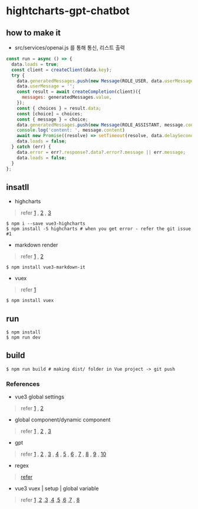 # hightcharts-gpt-chatbot

## how to make it
- src/services/openai.js 를 통해 통신, 리스트 출력
```javascript
const run = async () => {
  data.loads = true;
  const client = createClient(data.key);
  try {
    data.generatedMessages.push(new Message(ROLE_USER, data.userMessage));
    data.userMessage = '';
    const result = await createCompletion(client)({
      messages: generatedMessages.value,
    });
    const { choices } = result.data;
    const [choice] = choices;
    const { message } = choice;
    data.generatedMessages.push(new Message(ROLE_ASSISTANT, message.content));
    console.log('content: ', message.content)
    await new Promise((resolve) => setTimeout(resolve, data.delaySeconds * 100));
    data.loads = false;
  } catch (err) {
    data.error = err?.response?.data?.error?.message || err.message;
    data.loads = false;
  }
};
```

## insatll
- highcharts
> refer [1](https://smithalan92.github.io/vue3-highcharts/)
, [2](https://github.com/smithalan92/vue3-highcharts/blob/master/demo/src/main.js)
, [3](https://www.npmjs.com/package/@adrianbrs/vue3-highcharts)
```shell
$ npm i --save vue3-highcharts
$ npm install -S highcharts # when you get error - refer the git issue #1
```

- markdown render
> refer [1](https://morioh.com/p/2d2ee277892c)
, [2](https://janguillermo.github.io/vue3-markdown-it/?ref=morioh.com&utm_source=morioh.com)
```shell
$ npm install vue3-markdown-it
```

- vuex
> refer [1](https://stackblitz.com/edit/vue3-vuex-mapgetters-namespaced-module?file=src%2Fmain.ts)
```shell
$ npm install vuex
```

## run
```shell
$ npm install
$ npm run dev
```

## build
```shell
$ npm run build # making dist/ folder in Vue project -> git push
```

### References
- vue3 global settings
> refer [1](https://kyounghwan01.github.io/blog/Vue/vue3/global-state/#composition-api%E1%84%85%E1%85%A9-%E1%84%80%E1%85%B3%E1%86%AF%E1%84%85%E1%85%A9%E1%84%87%E1%85%A5%E1%86%AF-%E1%84%87%E1%85%A7%E1%86%AB%E1%84%89%E1%85%AE-%E1%84%89%E1%85%A1%E1%84%8B%E1%85%AD%E1%86%BC%E1%84%92%E1%85%A1%E1%84%80%E1%85%B5)
, [2](https://kkh0977.tistory.com/1954)
- global component/dynamic component
> refer [1](https://velog.io/@byunghun-jake/Vue-%EC%BB%B4%ED%8F%AC%EB%84%8C%ED%8A%B8-%EC%A0%84%EC%97%AD%EB%93%B1%EB%A1%9D)
, [2](https://empty-castle.tistory.com/3)
, [3](https://mine-it-record.tistory.com/350)
- gpt
> refer [1](https://www.visionboy.me/815)
, [2](https://velog.io/@g_c0916/%ED%86%A0%EC%9D%B4-%ED%94%84%EB%A1%9C%EC%A0%9D%ED%8A%B8-chat-GPT-API)
, [3](https://re-hwi.tistory.com/121)
, [4](https://velog.io/@bk87/GPT%EB%A5%BC-%EC%9D%B4%EC%9A%A9%ED%95%98%EC%97%AC-QnA-%EC%B1%97%EB%B4%87-%EB%A7%8C%EB%93%A4%EA%B8%B0)
, [5](https://welcometodannas.tistory.com/69)
, [6](https://donny00.tistory.com/33)
, [7](https://github.com/tmdgusya/study-english-with-gpt)
, [8](https://techbukket.com/blog/chatgpt-api-javascript)
, [9](https://passwd.tistory.com/entry/Python-OpenAI-API-%EC%82%AC%EC%9A%A9%ED%95%98%EA%B8%B0)
, [10](https://passwd.tistory.com/entry/Python-OpenAI-API-%EC%82%AC%EC%9A%A9%ED%95%98%EA%B8%B0)
- regex
> [refer](https://dmstjq92.medium.com/%EC%A0%95%EA%B7%9C%EC%8B%9D-%EC%A4%84%EB%B0%94%EA%BF%88-%ED%8F%AC%ED%95%A8-%EB%AA%A8%EB%93%A0-%EB%AC%B8%EC%9E%90-%EC%9D%BC%EC%B9%98-js%EC%86%8D%EC%84%B1%EA%B2%80%EC%83%89-%ED%85%8C%ED%81%AC%EB%8B%89-f70c1432a33f)
- vue3 vuex | setup | global variable
> refer [1](https://kkh0977.tistory.com/1955)
,[2](https://kyounghwan01.github.io/Vue/vue3/composition-api-vuex/#%EC%A0%84%EC%97%AD-action-mutation-%EC%8B%A4%ED%96%89)
,[3](https://stackblitz.com/edit/vue3-vuex-mapgetters-namespaced-module?file=src%2FApp.vue)
,[4](https://kyounghwan01.github.io/blog/Vue/vue3/global-state/#composition-api%E1%84%85%E1%85%A9-%E1%84%80%E1%85%B3%E1%86%AF%E1%84%85%E1%85%A9%E1%84%87%E1%85%A5%E1%86%AF-%E1%84%87%E1%85%A7%E1%86%AB%E1%84%89%E1%85%AE-%E1%84%89%E1%85%A1%E1%84%8B%E1%85%AD%E1%86%BC%E1%84%92%E1%85%A1%E1%84%80%E1%85%B5)
,[5](https://vuex.vuejs.org/guide/modules.html#module-reuse)
,[6](https://velog.io/@rachaen/Vuex4-modules-Vue3-store-%EB%AA%A8%EB%93%88%ED%99%94-%EC%8B%9C%ED%82%A4%EA%B8%B0)
,[7](https://velog.io/@oneook/Vuex%EC%99%80-%ED%95%A8%EA%BB%98-%EC%8B%9C%EC%9E%91%ED%95%98%EB%8A%94-%EC%A0%84%EC%97%AD-%EC%83%81%ED%83%9C-%EA%B4%80%EB%A6%AC)
, [8](https://shifeed.tistory.com/entry/vue2-vue3-created-setup-%EB%B9%84%EA%B5%90)